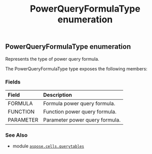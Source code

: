 ﻿---
title: PowerQueryFormulaType enumeration
second_title: Aspose.Cells for Python via .NET API References
description: 
type: docs
weight: 90
url: /aspose.cells.querytables/powerqueryformulatype/
is_root: false
---

## PowerQueryFormulaType enumeration

Represents the type of power query formula.



The PowerQueryFormulaType type exposes the following members:

### Fields
| Field | Description |
| :- | :- |
| FORMULA | Formula power query formula. |
| FUNCTION | Function power query formula. |
| PARAMETER | Parameter power query formula. |



### See Also
* module [`aspose.cells.querytables`](..)
